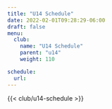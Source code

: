 ```yaml
---
title: "U14 Schedule"
date: 2022-02-01T09:28:29-06:00
draft: false
menu:
  club: 
    name: "U14 Schedule"
    parent: "u14"
    weight: 110

schedule:
  url:
---
```


{{< club/u14-schedule >}}
